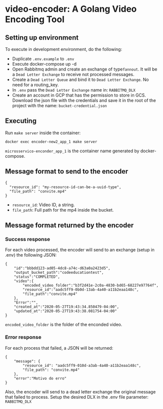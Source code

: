# video-encoder: A Golang Video Encoding Tool

## Setting up environment

To execute in development environment, do the following:

- Duplicate `.env.example` to `.env`
- Execute docker-compose up -d
- Open Rabbitmq admin and create an exchange of type`fannout`. It will be a `Dead Letter Exchange` to receive not processed messages.
- Create a `Dead Letter Queue` and bind it to `Dead Letter Exchange`. No need for a routing_key.
- In `.env` pass the `Dead Letter Exchange` name in: `RABBITMQ_DLX`
- Create an account in GCP that has the permission to store in GCS. Download the json file with the credentials and save it in the root of the project with the name: `bucket-credential.json`

## Executing

Run `make server` inside the container:

```
docker exec encoder-new2_app_1 make server
```

`microsservico-enconder_app_1` is the container name generated by docker-compose.

## Message format to send to the encoder

```
{
  "resource_id": "my-resource-id-can-be-a-uuid-type",
  "file_path": "convite.mp4"
}
```

- `resource_id`: Video ID, a string.
- `file_path`: Full path for the mp4 inside the bucket.

## Message format returned by the encoder

### Success response

For each video processed, the encoder will send to an exchange (setup in .env) the following JSON:

```
{
    "id":"bbbdd123-ad05-4dc8-a74c-d63a0a2423d5",
    "output_bucket_path":"codeeducationtest",
    "status":"COMPLETED",
    "video":{
        "encoded_video_folder":"b3f2d41e-2c0a-4830-bd65-68227e97764f",
        "resource_id":"aadc5ff9-0b0d-13ab-4a40-a11b2eaa148c",
        "file_path":"convite.mp4"
    },
    "Error":"",
    "created_at":"2020-05-27T19:43:34.850479-04:00",
    "updated_at":"2020-05-27T19:43:38.081754-04:00"
}
```

`encoded_video_folder` is the folder of the enconded video.

### Error response

For each process that failed, a JSON will be returned:

```
{
    "message": {
        "resource_id": "aadc5ff9-010d-a3ab-4a40-a11b2eaa148c",
        "file_path": "convite.mp4"
    },
    "error":"Motivo do erro"
}
```

Also, the encoder will send to a dead letter exchange the original message that failed to process.
Setup the desired DLX in the .env file parameter: `RABBITMQ_DLX`
